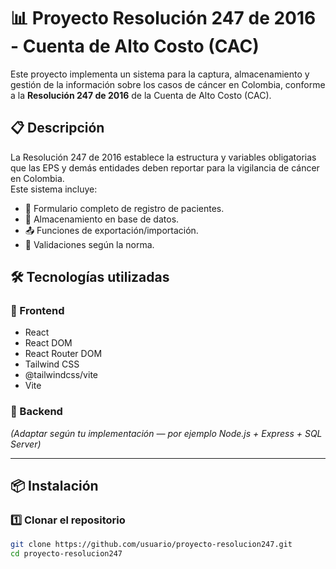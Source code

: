 # 📊 Proyecto Resolución 247 de 2016 - Cuenta de Alto Costo (CAC)

Este proyecto implementa un sistema para la captura, almacenamiento y gestión de la información sobre los casos de cáncer en Colombia, conforme a la **Resolución 247 de 2016** de la Cuenta de Alto Costo (CAC).

## 📋 Descripción
La Resolución 247 de 2016 establece la estructura y variables obligatorias que las EPS y demás entidades deben reportar para la vigilancia de cáncer en Colombia.  
Este sistema incluye:
- 📝 Formulario completo de registro de pacientes.
- 💾 Almacenamiento en base de datos.
- 📤 Funciones de exportación/importación.
- 📑 Validaciones según la norma.

## 🛠️ Tecnologías utilizadas

### 📌 Frontend
- React  
- React DOM  
- React Router DOM  
- Tailwind CSS  
- @tailwindcss/vite  
- Vite  

### 📌 Backend
*(Adaptar según tu implementación — por ejemplo Node.js + Express + SQL Server)*

---

## 📦 Instalación

### 1️⃣ Clonar el repositorio
```bash
git clone https://github.com/usuario/proyecto-resolucion247.git
cd proyecto-resolucion247
